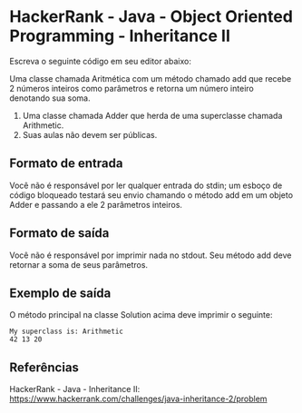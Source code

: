 # HackerRank - Java - Object Oriented Programming - Inheritance II

Escreva o seguinte código em seu editor abaixo:

Uma classe chamada Aritmética com um método chamado add que recebe 2 números inteiros como parâmetros e retorna
um número inteiro denotando sua soma.
1. Uma classe chamada Adder que herda de uma superclasse chamada Arithmetic.
2. Suas aulas não devem ser públicas.


## Formato de entrada
Você não é responsável por ler qualquer entrada do stdin; um esboço de código bloqueado testará seu envio
chamando o método add em um objeto Adder e passando a ele 2 parâmetros inteiros.


## Formato de saída
Você não é responsável por imprimir nada no stdout. Seu método add deve retornar a soma de seus parâmetros.


## Exemplo de saída
O método principal na classe Solution acima deve imprimir o seguinte:
```
My superclass is: Arithmetic
42 13 20
```


## Referências
HackerRank - Java - Inheritance II:
https://www.hackerrank.com/challenges/java-inheritance-2/problem
